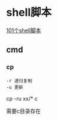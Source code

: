 # shell脚本
[101个shell脚本](https://blog.51cto.com/zero01/2046242)
## cmd

### cp
```
-r 递归复制
-u 更新
```
cp -ru xx/* c

需要c目录存在
